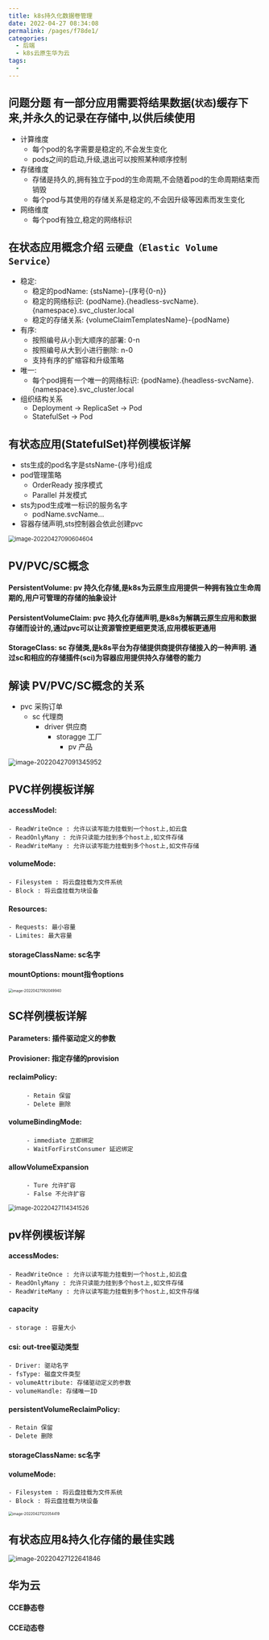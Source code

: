 ```yaml
---
title: k8s持久化数据卷管理
date: 2022-04-27 08:34:08
permalink: /pages/f78de1/
categories:
  - 后端
  - k8s云原生华为云
tags:
  - 
---
```





## 问题分题 有一部分应用需要将结果数据(`状态`)缓存下来,并永久的记录在存储中,以供后续使用
  - 计算维度
    - 每个pod的名字需要是稳定的,不会发生变化
    - pods之间的启动,升级,退出可以按照某种顺序控制
  - 存储维度
    - 存储是持久的,拥有独立于pod的生命周期,不会随着pod的生命周期结束而销毁
    - 每个pod与其使用的存储关系是稳定的,不会因升级等因素而发生变化
  - 网络维度
    - 每个pod有独立,稳定的网络标识

## 在状态应用概念介绍  `云硬盘（Elastic Volume Service）`
  - 稳定:
    - 稳定的podName: {stsName}-{序号{0-n}}
    - 稳定的网络标识: {podName}.{headless-svcName}.{namespace}.svc_cluster.local
    - 稳定的存储关系: {volumeClaimTemplatesName}-{podName}
  - 有序:
    - 按照编号从小到大顺序的部署: 0-n
    - 按照编号从大到小进行删除: n-0
    - 支持有序的扩缩容和升级策略
  - 唯一:
    - 每个pod拥有一个唯一的网络标识: {podName}.{headless-svcName}.{namespace}.svc_cluster.local
  - 组织结构关系
    - Deployment -> ReplicaSet -> Pod
    - StatefulSet -> Pod


## 有状态应用(StatefulSet)样例模板详解
  - sts生成的pod名字是stsName-{序号}组成
  - pod管理策略
    - OrderReady 按序模式
    - Parallel 并发模式
  - sts为pod生成唯一标识的服务名字
    - podName.svcName...
  - 容器存储声明,sts控制器会依此创建pvc



<img src="./minilet/image-20220427090604604.png" alt="image-20220427090604604" style="zoom:80%;" />


## PV/PVC/SC概念
  #### PersistentVolume: pv 持久化存储,是k8s为云原生应用提供一种拥有独立生命周期的,用户可管理的存储的抽象设计
  #### PersistentVolumeClaim: pvc 持久化存储声明,是k8s为解耦云原生应用和数据存储而设计的,通过pvc可以让资源管控更细更灵活,应用模板更通用
  #### StorageClass: sc 存储类,是k8s平台为存储提供商提供存储接入的一种声明. 通过sc和相应的存储插件(sci)为容器应用提供持久存储卷的能力

## 解读 PV/PVC/SC概念的关系
  - pvc 采购订单 
    - sc 代理商
      - driver 供应商
        - storagge 工厂
          - pv 产品


<img src="./minilet/image-20220427091345952.png" alt="image-20220427091345952" style="zoom:90%;" />


## PVC样例模板详解
  #### accessModel:
    - ReadWriteOnce : 允许以读写能力挂载到一个host上,如云盘
    - ReadOnlyMany : 允许只读能力挂到多个host上,如文件存储
    - ReadWriteMany : 允许以读写能力挂载到多个host上,如文件存储
  #### volumeMode:
    - Filesystem : 将云盘挂载为文件系统
    - Block : 将云盘挂载为块设备
  #### Resources:
    - Requests: 最小容量
    - Limites: 最大容量
  #### storageClassName: sc名字
  #### mountOptions: mount指令options

<img src="./minilet/image-20220427092049940.png" alt="image-20220427092049940" style="zoom:50%;" />


## SC样例模板详解
  #### Parameters: 插件驱动定义的参数
  #### Provisioner: 指定存储的provision
  #### reclaimPolicy:
         - Retain 保留
         - Delete 删除
  #### volumeBindingMode:
         - immediate 立即绑定
         - WaitForFirstConsumer 延迟绑定
  #### allowVolumeExpansion
         - Ture 允许扩容
         - False 不允许扩容

<img src="./minilet/image-20220427114341526.png" alt="image-20220427114341526" style="zoom:80%;" />



## pv样例模板详解
  #### accessModes:
    - ReadWriteOnce : 允许以读写能力挂载到一个host上,如云盘
    - ReadOnlyMany : 允许只读能力挂到多个host上,如文件存储
    - ReadWriteMany : 允许以读写能力挂载到多个host上,如文件存储
  #### capacity
    - storage : 容量大小
  #### csi: out-tree驱动类型
    - Driver: 驱动名字
    - fsType: 磁盘文件类型
    - volumeAttribute: 存储驱动定义的参数
    - volumeHandle: 存储唯一ID
  #### persistentVolumeReclaimPolicy:
    - Retain 保留
    - Delete 删除
  #### storageClassName: sc名字
  #### volumeMode:
    - Filesystem : 将云盘挂载为文件系统
    - Block : 将云盘挂载为块设备



<img src="./minilet/image-20220427122054419.png" alt="image-20220427122054419" style="zoom:50%;" />





##  有状态应用&持久化存储的最佳实践



<img src="./minilet/image-20220427122641846.png" alt="image-20220427122641846" style="zoom:90%;" />


## 华为云
  #### CCE静态卷
  #### CCE动态卷



